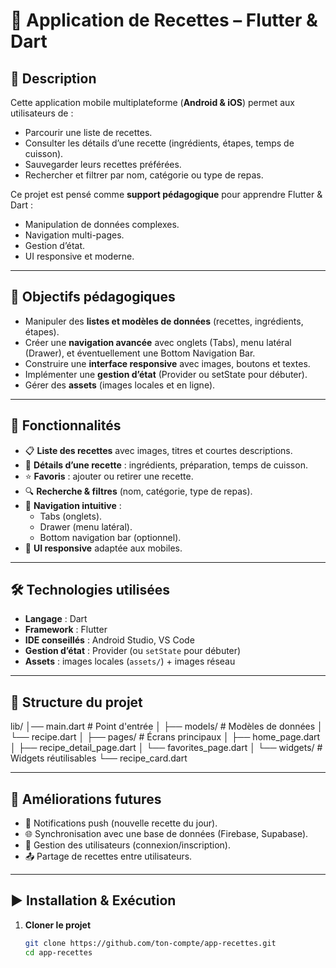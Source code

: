 # 🍲 Application de Recettes – Flutter & Dart

## 📖 Description
Cette application mobile multiplateforme (**Android & iOS**) permet aux utilisateurs de :
- Parcourir une liste de recettes.
- Consulter les détails d’une recette (ingrédients, étapes, temps de cuisson).
- Sauvegarder leurs recettes préférées.
- Rechercher et filtrer par nom, catégorie ou type de repas.

Ce projet est pensé comme **support pédagogique** pour apprendre Flutter & Dart :
- Manipulation de données complexes.
- Navigation multi-pages.
- Gestion d’état.
- UI responsive et moderne.

---

## 🎯 Objectifs pédagogiques
- Manipuler des **listes et modèles de données** (recettes, ingrédients, étapes).
- Créer une **navigation avancée** avec onglets (Tabs), menu latéral (Drawer), et éventuellement une Bottom Navigation Bar.
- Construire une **interface responsive** avec images, boutons et textes.
- Implémenter une **gestion d’état** (Provider ou setState pour débuter).
- Gérer des **assets** (images locales et en ligne).

---

## 🔑 Fonctionnalités
- 📋 **Liste des recettes** avec images, titres et courtes descriptions.  
- 🍳 **Détails d’une recette** : ingrédients, préparation, temps de cuisson.  
- ⭐ **Favoris** : ajouter ou retirer une recette.  
- 🔍 **Recherche & filtres** (nom, catégorie, type de repas).  
- 🧭 **Navigation intuitive** :
  - Tabs (onglets).
  - Drawer (menu latéral).
  - Bottom navigation bar (optionnel).  
- 📱 **UI responsive** adaptée aux mobiles.

---

## 🛠️ Technologies utilisées
- **Langage** : Dart  
- **Framework** : Flutter  
- **IDE conseillés** : Android Studio, VS Code  
- **Gestion d’état** : Provider (ou `setState` pour débuter)  
- **Assets** : images locales (`assets/`) + images réseau  

---

## 📂 Structure du projet

lib/
│── main.dart # Point d'entrée
│
├── models/ # Modèles de données
│ └── recipe.dart
│
├── pages/ # Écrans principaux
│ ├── home_page.dart
│ ├── recipe_detail_page.dart
│ └── favorites_page.dart
│
└── widgets/ # Widgets réutilisables
└── recipe_card.dart


---

## 🚀 Améliorations futures
- 🔔 Notifications push (nouvelle recette du jour).  
- 🌐 Synchronisation avec une base de données (Firebase, Supabase).  
- 👤 Gestion des utilisateurs (connexion/inscription).  
- 📤 Partage de recettes entre utilisateurs.  

---

## ▶️ Installation & Exécution
1. **Cloner le projet**  
   ```bash
   git clone https://github.com/ton-compte/app-recettes.git
   cd app-recettes
